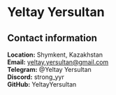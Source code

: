 # Yeltay Yersultan
## Contact information
**Location:** Shymkent, Kazakhstan\
**Email:** yeltay.yersultan@gmail.com\
**Telegram:** @Yeltay Yersultan\
**Discord:** strong_yyr\
**GitHub:** YeltayYersultan
